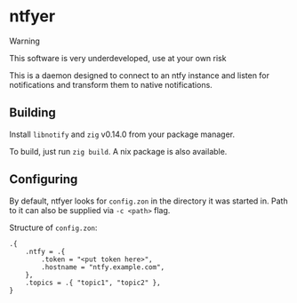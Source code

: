 # ntfyer

> [!WARNING]
> This software is very underdeveloped, use at your own risk

This is a daemon designed to connect to an ntfy instance and listen for notifications and transform them to native notifications.

## Building

Install `libnotify` and `zig` v0.14.0 from your package manager.

To build, just run `zig build`. A nix package is also available.

## Configuring

By default, ntfyer looks for `config.zon` in the directory it was started in. Path to it can also be supplied via `-c <path>` flag.

Structure of `config.zon`:
```zig
.{
    .ntfy = .{
        .token = "<put token here>",
        .hostname = "ntfy.example.com",
    },
    .topics = .{ "topic1", "topic2" },
}
```
